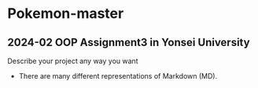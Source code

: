 # Pokemon-master
## 2024-02 OOP Assignment3 in Yonsei University

Describe your project any way you want
- There are many different representations of Markdown (MD).
